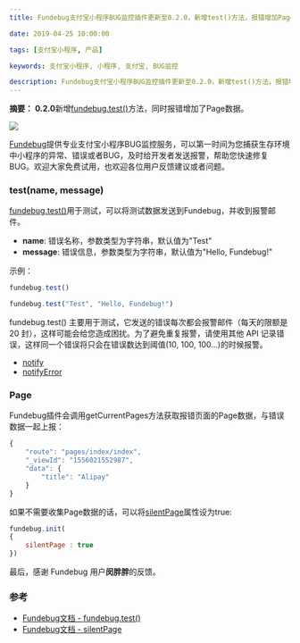 ```yaml
---
title: Fundebug支付宝小程序BUG监控插件更新至0.2.0，新增test()方法，报错增加Page数据

date: 2019-04-25 10:00:00

tags: [支付宝小程序, 产品]

keywords: 支付宝小程序, 小程序, 支付宝, BUG监控

description: Fundebug支付宝小程序BUG监控插件更新至0.2.0，新增test()方法，报错增加Page数据
---
```


**摘要：** **0.2.0**新增[fundebug.test()](https://docs.fundebug.com/notifier/aliapp/api/test.html)方法，同时报错增加了Page数据。

![](https://image.fundebug.com/alipay_miniprogram_upgrade.jpg)

<!-- more -->

[Fundebug](https://www.fundebug.com/)提供专业支付宝小程序BUG监控服务，可以第一时间为您捕获生存环境中小程序的异常、错误或者BUG，及时给开发者发送报警，帮助您快速修复BUG。欢迎大家免费试用，也欢迎各位用户反馈建议或者问题。

### test(name, message)

[fundebug.test()](https://docs.fundebug.com/notifier/aliapp/api/test.html)用于测试，可以将测试数据发送到Fundebug，并收到报警邮件。

- **name**: 错误名称，参数类型为字符串，默认值为"Test"
- **message**: 错误信息，参数类型为字符串，默认值为"Hello, Fundebug!"

示例：

```js
fundebug.test()
```

```js
fundebug.test("Test", "Hello, Fundebug!")
```

fundebug.test() 主要用于测试，它发送的错误每次都会报警邮件（每天的限额是 20 封），这样可能会给您造成困扰。为了避免重复报警，请使用其他 API 记录错误，这样同一个错误将只会在错误数达到阈值(10, 100, 100...)的时候报警。

- [notify](https://docs.fundebug.com/notifier/aliapp/api/notify.html)
- [notifyError](https://docs.fundebug.com/notifier/aliapp/api/notifyerror.html)

### Page

Fundebug插件会调用getCurrentPages方法获取报错页面的Page数据，与错误数据一起上报：

```javascript
{
    "route": "pages/index/index",
    "_viewId": "1556021552987",
    "data": {
        "title": "Alipay"
    }
}
```

如果不需要收集Page数据的话，可以将[silentPage](https://docs.fundebug.com/notifier/aliapp/customize/silentpage.html)属性设为true:

```javascript
fundebug.init(
{
    silentPage : true
})
```

最后，感谢 Fundebug 用户**闵胖胖**的反馈。

### 参考

- [Fundebug文档 - fundebug.test()](https://docs.fundebug.com/notifier/aliapp/api/notify.html)
- [Fundebug文档 - silentPage](https://docs.fundebug.com/notifier/aliapp/customize/silentpage.html)